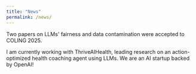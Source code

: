 ```yaml
---
title: "News"
permalink: /news/
---
```


Two papers on LLMs' fairness and data contamination were accepted to COLING 2025.

I am currently working with ThriveAIHealth, leading research on an action-optimized health coaching agent using LLMs. We are an AI startup backed by OpenAI!
